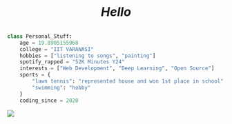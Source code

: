 <h1 align="center"><i>Hello</i></h1>

```py

class Personal_Stuff:
    age = 19.8905155968
    college = "IIT VARANASI"
    hobbies = ["listening to songs", "painting"]
    spotify_rapped = "52K Minutes Y24"
    interests = ["Web Development", "Deep Learning", "Open Source"]
    sports = {
        "lawn tennis": "represented house and won 1st place in school",
        "swimming": "hobby"
    }
    coding_since = 2020

```

![](https://komarev.com/ghpvc/?username=oyetanishq&style=for-the-badge)
